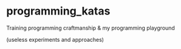 # programming_katas
Training programming craftmanship & my programming playground

(useless experiments and approaches)